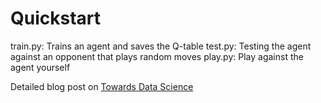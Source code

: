 # Quickstart

train.py: Trains an agent and saves the Q-table
test.py: Testing the agent against an opponent that plays random moves
play.py: Play against the agent yourself

Detailed blog post on [Towards Data Science](https://towardsdatascience.com/teaching-ai-to-play-board-games-77e5d1749dd9)
